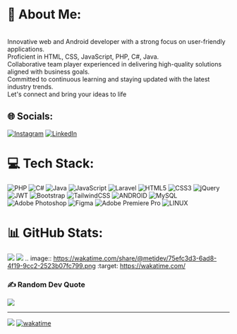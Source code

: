 # 💫 About Me:
<br> Innovative web and Android developer with a strong focus on user-friendly applications.<br> Proficient in HTML, CSS, JavaScript, PHP, C#, Java. <br>Collaborative team player experienced in delivering high-quality solutions aligned with business goals. <br>Committed to continuous learning and staying updated with the latest industry trends. <br>Let's connect and bring your ideas to life


## 🌐 Socials:
[![Instagram](https://img.shields.io/badge/Instagram-%23E4405F.svg?logo=Instagram&logoColor=white)](https://instagram.com/meti.dev) [![LinkedIn](https://img.shields.io/badge/LinkedIn-%230077B5.svg?logo=linkedin&logoColor=white)](https://linkedin.com/in/mehdi-anvari-63885a27b) 

# 💻 Tech Stack:
![PHP](https://img.shields.io/badge/php-%23777BB4.svg?style=for-the-badge&logo=php&logoColor=white) ![C#](https://img.shields.io/badge/c%23-%23239120.svg?style=for-the-badge&logo=c-sharp&logoColor=white) ![Java](https://img.shields.io/badge/java-%23ED8B00.svg?style=for-the-badge&logo=java&logoColor=white) ![JavaScript](https://img.shields.io/badge/javascript-%23323330.svg?style=for-the-badge&logo=javascript&logoColor=%23F7DF1E) ![Laravel](https://img.shields.io/badge/laravel-%23FF2D20.svg?style=for-the-badge&logo=laravel&logoColor=white) ![HTML5](https://img.shields.io/badge/html5-%23E34F26.svg?style=for-the-badge&logo=html5&logoColor=white) ![CSS3](https://img.shields.io/badge/css3-%231572B6.svg?style=for-the-badge&logo=css3&logoColor=white) ![jQuery](https://img.shields.io/badge/jquery-%230769AD.svg?style=for-the-badge&logo=jquery&logoColor=white) ![JWT](https://img.shields.io/badge/JWT-black?style=for-the-badge&logo=JSON%20web%20tokens) ![Bootstrap](https://img.shields.io/badge/bootstrap-%23563D7C.svg?style=for-the-badge&logo=bootstrap&logoColor=white) ![TailwindCSS](https://img.shields.io/badge/tailwindcss-%2338B2AC.svg?style=for-the-badge&logo=tailwind-css&logoColor=white) ![ANDROID](https://img.shields.io/badge/android-%2320232a.svg?style=for-the-badge&logo=android&logoColor=%a4c639) ![MySQL](https://img.shields.io/badge/mysql-%2300f.svg?style=for-the-badge&logo=mysql&logoColor=white) ![Adobe Photoshop](https://img.shields.io/badge/adobephotoshop-%2331A8FF.svg?style=for-the-badge&logo=adobephotoshop&logoColor=white) 	![Figma](https://img.shields.io/badge/figma-%23F24E1E.svg?style=for-the-badge&logo=figma&logoColor=white) ![Adobe Premiere Pro](https://img.shields.io/badge/Adobe%20Premiere%20Pro-9999FF.svg?style=for-the-badge&logo=Adobe%20Premiere%20Pro&logoColor=white) ![LINUX](https://img.shields.io/badge/Linux-FCC624?style=for-the-badge&logo=linux&logoColor=black)
# 📊 GitHub Stats:

![](https://github-readme-streak-stats.herokuapp.com/?user=metidev&theme=dark&hide_border=false)
![](https://github-readme-stats.vercel.app/api/top-langs/?username=metidev&theme=dark&hide_border=false&include_all_commits=false&count_private=false&layout=compact)
.. image:: https://wakatime.com/share/@metidev/75efc3d3-6ad8-4f19-9cc2-2523b07fc799.png
    :target: https://wakatime.com/

### ✍️ Random Dev Quote
![](https://quotes-github-readme.vercel.app/api?type=horizontal&theme=radical)


---
[![](https://visitcount.itsvg.in/api?id=metidev&label=Profile%20Views&pretty=true)](https://visitcount.itsvg.in)
[![wakatime](https://wakatime.com/badge/user/2a8d99ad-963e-4dc3-9d8e-92c4a2612663.svg)](https://wakatime.com/@2a8d99ad-963e-4dc3-9d8e-92c4a2612663)
<!-- Proudly created with GPRM ( https://gprm.itsvg.in ) -->
